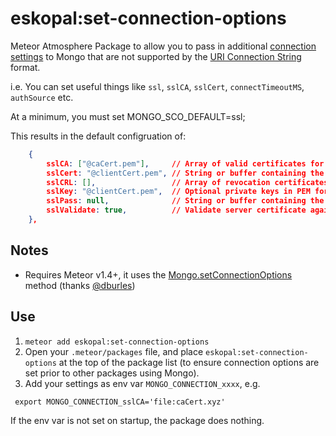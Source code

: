 # eskopal:set-connection-options

Meteor Atmosphere Package to allow you to pass in additional
[connection settings](http://mongodb.github.io/node-mongodb-native/2.1/reference/connecting/connection-settings/)
 to Mongo that are not supported by the
[URI Connection String](https://docs.mongodb.org/manual/reference/connection-string/) format.

i.e. You can set useful things like `ssl`, `sslCA`, `sslCert`, `connectTimeoutMS`, `authSource` etc.

At a minimum, you must set MONGO_SCO_DEFAULT=ssl;

This results in the default configruation of:
```JSON
    {
        sslCA: ["@caCert.pem"],     // Array of valid certificates for Certificate Authority either as Buffers or Strings.
        sslCert: "@clientCert.pem", // String or buffer containing the client certificate.
        sslCRL: [],                 // Array of revocation certificates as Buffers or Strings.
        sslKey: "@clientCert.pem",  // Optional private keys in PEM format
        sslPass: null,              // String or buffer containing the client certificate password.
        sslValidate: true,          // Validate server certificate against certificate authority.
    },
```

## Notes

* Requires Meteor v1.4+, it uses the
[Mongo.setConnectionOptions](https://github.com/meteor/meteor/pull/7277) method (thanks [@dburles](https://github.com/dburles))

## Use

1. `meteor add eskopal:set-connection-options`
2. Open your `.meteor/packages` file, and place `eskopal:set-connection-options` at the top of the package list
(to ensure connection options are set prior to other packages using Mongo).
3. Add your settings as env var `MONGO_CONNECTION_xxxx`, e.g.

```shell
 export MONGO_CONNECTION_sslCA='file:caCert.xyz'
```

If the env var is not set on startup, the package does nothing.
